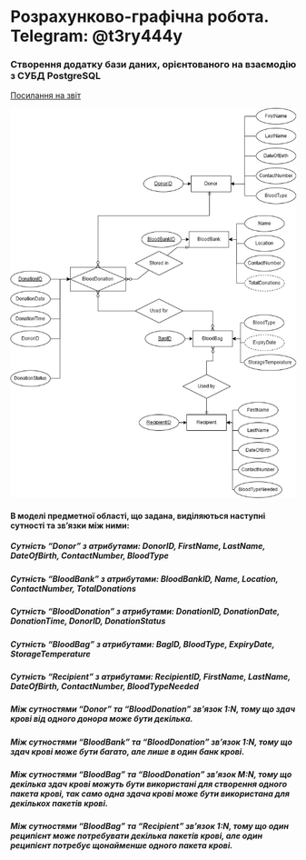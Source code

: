 # Розрахунково-графічна робота. Telegram: @t3ry444y
### Створення додатку бази даних, орієнтованого на взаємодію з СУБД PostgreSQL 
[Посилання на звіт](https://docs.google.com/document/d/1i4MimRQI8oAtJA6kLX3CryJXY1A3Ib75J94mgR02G1g/edit?usp=sharing, "Посилання на звіт")

![Alt text](https://github.com/73794449/databasergr/blob/main/scheme.png)

#### В моделі предметної області, що задана, виділяються наступні сутності та зв’язки між ними:
##### Сутність “Donor” з атрибутами: DonorID, FirstName, LastName, DateOfBirth, ContactNumber, BloodType
##### Сутність “BloodBank” з атрибутами: BloodBankID, Name, Location, ContactNumber, TotalDonations
##### Сутність “BloodDonation” з атрибутами: DonationID, DonationDate, DonationTime, DonorID, DonationStatus
##### Сутність “BloodBag” з атрибутами: BagID, BloodType, ExpiryDate, StorageTemperature
##### Сутність “Recipient” з атрибутами: RecipientID, FirstName, LastName, DateOfBirth, ContactNumber, BloodTypeNeeded
##### Між сутностями “Donor” та “BloodDonation” зв’язок 1:N, тому що здач крові від одного донора може бути декілька.
##### Між сутностями “BloodBank” та “BloodDonation” зв’язок 1:N, тому що здач крові може бути багато, але лише в один банк крові.
##### Між сутностями “BloodBag” та “BloodDonation” зв’язок M:N, тому що декілька здач крові можуть бути використані для створення одного пакета крові, так само одна здача крові може бути використана для декількох пакетів крові.
##### Між сутностями “BloodBag” та “Recipient” зв’язок 1:N, тому що один реципієнт може потребувати декілька пакетів крові, але один реципієнт потребує щонайменше одного пакета крові.
